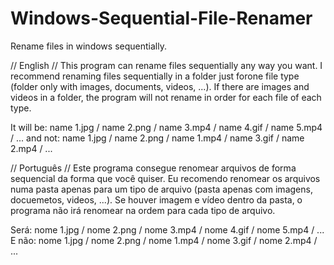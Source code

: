 # Windows-Sequential-File-Renamer
Rename files in windows sequentially.

// English //
This program can rename files sequentially any way you want.
I recommend renaming files sequentially in a folder just forone file type (folder only with images, documents, videos, ...).
If there are images and videos in a folder, the program will not rename in order for each file of each type.

It will be:
  name 1.jpg / name 2.png / name 3.mp4 / name 4.gif / name 5.mp4 / ...
and not:
  name 1.jpg / name 2.png / name 1.mp4 / name 3.gif / name 2.mp4 / ...


// Português //
Este programa consegue renomear arquivos de forma sequencial da forma que você quiser.
Eu recomendo renomear os arquivos numa pasta apenas para um tipo de arquivo (pasta apenas com imagens, docuemetos, videos, ...).
Se houver imagem e vídeo dentro da pasta, o programa não irá renomear na ordem para cada tipo de arquivo.

Será:
  nome 1.jpg / nome 2.png / nome 3.mp4 / nome 4.gif / nome 5.mp4 / ...
E não:
  nome 1.jpg / nome 2.png / nome 1.mp4 / nome 3.gif / nome 2.mp4 / ...

